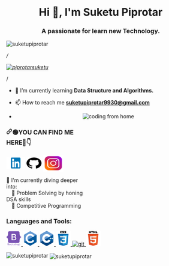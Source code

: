 <h1 align="center">Hi 👋, I'm Suketu Piprotar</h1>
<h3 align="center">A passionate for learn new Technology.</h3>

<p align="left"> <img src="https://komarev.com/ghpvc/?username=suketupiprotar&label=Profile%20views&color=0e75b6&style=flat" alt="suketupiprotar" /> </p>

*/<p align="left"> <a href="https://twitter.com/Suketu_Piprotar" target="blank"><img src="https://img.shields.io/twitter/follow/piprotarsuketu?logo=twitter&style=for-the-badge" alt="piprotarsuketu" /></a> </p>*/


- 🌱 I’m currently learning **Data Structure and Algorithms.**

- 📫 How to reach me **suketupiprotar9930@gmail.com**
- <img align="right" alt="coding from home" src="https://camo.githubusercontent.com/410dd0b1b800cd1e13965237beee2a32474be978/68747470733a2f2f6d656469612e67697068792e636f6d2f6d656469612f4d3967624264396e6244724f5475314d71782f67697068792e676966" height="250" width="300/" style="max-width:100%;">

<h3 align="left"><a id="user-content-you-can-find-me-here" class="anchor" aria-hidden="true" href="#you-can-find-me-here"><svg class="octicon octicon-link" viewBox="0 0 16 16" version="1.1" width="16" height="16" aria-hidden="true"><path fill-rule="evenodd" d="M7.775 3.275a.75.75 0 001.06 1.06l1.25-1.25a2 2 0 112.83 2.83l-2.5 2.5a2 2 0 01-2.83 0 .75.75 0 00-1.06 1.06 3.5 3.5 0 004.95 0l2.5-2.5a3.5 3.5 0 00-4.95-4.95l-1.25 1.25zm-4.69 9.64a2 2 0 010-2.83l2.5-2.5a2 2 0 012.83 0 .75.75 0 001.06-1.06 3.5 3.5 0 00-4.95 0l-2.5 2.5a3.5 3.5 0 004.95 4.95l1.25-1.25a.75.75 0 00-1.06-1.06l-1.25 1.25a2 2 0 01-2.83 0z"></path></svg></a><g-emoji class="g-emoji" alias="green_circle" fallback-src="https://github.githubassets.com/images/icons/emoji/unicode/1f7e2.png">🟢</g-emoji>YOU CAN FIND ME HERE<g-emoji class="g-emoji" alias="star_struck" fallback-src="https://github.githubassets.com/images/icons/emoji/unicode/1f929.png">🤩</g-emoji><g-emoji class="g-emoji" alias="point_down" fallback-src="https://github.githubassets.com/images/icons/emoji/unicode/1f447.png">👇</g-emoji></h3>
<p align="left">
<a href="https://www.linkedin.com/in/suketu-piprotar-9930/" rel="nofollow"><img align="center" src="https://github.com/suketupiprotar/suketupiprotar/blob/09758b6334a78dcad486004592aa83d132f6017a/Icon/linkedIn.png" alt="LinkedIn" height="30" width="50" style="max-width:100%;"></a>
<a href="https://github.com/suketupiprotar"><img align="center" src="https://github.com/suketupiprotar/suketupiprotar/blob/09758b6334a78dcad486004592aa83d132f6017a/Icon/github.png" alt="Github" height="30" width="40" style="max-width:100%;"></a>
<a href="https://www.instagram.com/__suketu__/" rel="nofollow"><img align="center" src="https://github.com/suketupiprotar/suketupiprotar/blob/09758b6334a78dcad486004592aa83d132f6017a/Icon/instragram.png" alt="CodeChef" height="45" width="55" style="max-width:100%;"></a>
</p>

<p><g-emoji class="g-emoji" alias="red_circle" fallback-src="https://github.githubassets.com/images/icons/emoji/unicode/1f534.png">🔴</g-emoji> I'm currently diving deeper into:
<br> <g-emoji class="g-emoji" alias="rocket" fallback-src="https://github.githubassets.com/images/icons/emoji/unicode/1f680.png">🚀</g-emoji> Problem Solving by honing DSA skills
<br> <g-emoji class="g-emoji" alias="rocket" fallback-src="https://github.githubassets.com/images/icons/emoji/unicode/1f680.png">🚀</g-emoji> Competitive Programming
<br>





<h3 align="left">Languages and Tools:</h3>
<p align="left"> <a href="https://getbootstrap.com" target="_blank"> <img src="https://raw.githubusercontent.com/devicons/devicon/master/icons/bootstrap/bootstrap-plain-wordmark.svg" alt="bootstrap" width="40" height="40"/> </a> <a href="https://www.cprogramming.com/" target="_blank"> <img src="https://raw.githubusercontent.com/devicons/devicon/master/icons/c/c-original.svg" alt="c" width="40" height="40"/> </a> <a href="https://www.w3schools.com/cpp/" target="_blank"> <img src="https://raw.githubusercontent.com/devicons/devicon/master/icons/cplusplus/cplusplus-original.svg" alt="cplusplus" width="40" height="40"/> </a> <a href="https://www.w3schools.com/css/" target="_blank"> <img src="https://raw.githubusercontent.com/devicons/devicon/master/icons/css3/css3-original-wordmark.svg" alt="css3" width="40" height="40"/> </a> <a href="https://git-scm.com/" target="_blank"> <img src="https://www.vectorlogo.zone/logos/git-scm/git-scm-icon.svg" alt="git" width="40" height="40"/> </a> <a href="https://www.w3.org/html/" target="_blank"> <img src="https://raw.githubusercontent.com/devicons/devicon/master/icons/html5/html5-original-wordmark.svg" alt="html5" width="40" height="40"/> </a> </p>

<p><img align="left" src="https://github-readme-stats.vercel.app/api/top-langs?username=suketupiprotar&show_icons=true&locale=en&layout=compact" alt="suketupiprotar" /></p>

<p>&nbsp;<img align="center" src="https://github-readme-stats.vercel.app/api?username=suketupiprotar&show_icons=true&locale=en" alt="suketupiprotar" /></p>




